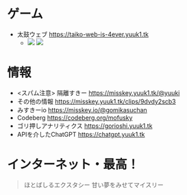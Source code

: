# ゲーム
- 太鼓ウェブ https://taiko-web-is-4ever.yuuk1.tk
    - ![](https://badgen.net/uptime-robot/status/m794076910-3b2cafc4b1e16f56a6094840?label=%E5%A4%AA%E9%BC%93%E3%82%A6%E3%82%A7%E3%83%96&cache=300) ![](https://badgen.net/uptime-robot/month/m794076910-3b2cafc4b1e16f56a6094840?label=%E5%A4%AA%E9%BC%93%E3%82%A6%E3%82%A7%E3%83%96&cache=3600)

# 情報
- <スパム注意> 隔離すきー https://misskey.yuuk1.tk/@yuuki
- その他の情報 https://misskey.yuuk1.tk/clips/9dvdy2scb3
- みすきーio https://misskey.io/@gomikasuchan
- Codeberg https://codeberg.org/mofusky
- ゴリ押しアナリティクス https://gorioshi.yuuk1.tk
- APIを介したChatGPT https://chatgpt.yuuk1.tk

# インターネット・最高！
> ほとばしるエクスタシー
> 甘い夢をみせてマイスリー
